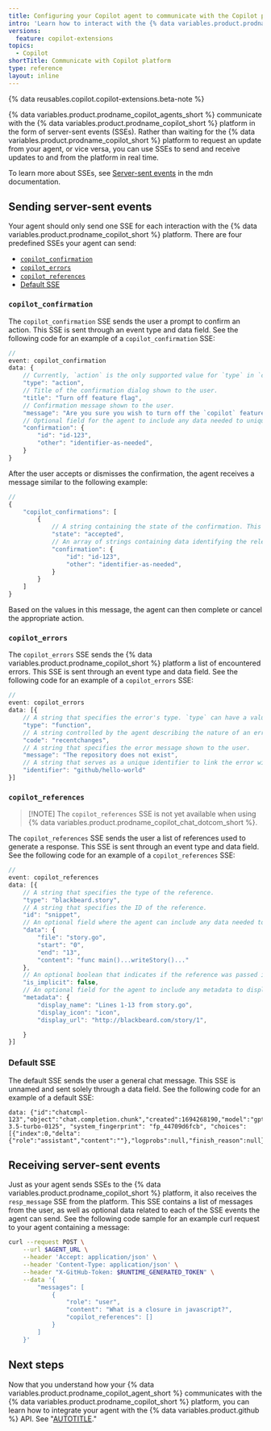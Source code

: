 ```yaml
---
title: Configuring your Copilot agent to communicate with the Copilot platform
intro: 'Learn how to interact with the {% data variables.product.prodname_copilot_short %} platform by sending and receiving server-sent events with your {% data variables.product.prodname_copilot_agent_short %}.'
versions:
  feature: copilot-extensions
topics:
  - Copilot
shortTitle: Communicate with Copilot platform
type: reference
layout: inline
---
```


{% data reusables.copilot.copilot-extensions.beta-note %}

{% data variables.product.prodname_copilot_agents_short %} communicate with the {% data variables.product.prodname_copilot_short %} platform in the form of server-sent events (SSEs). Rather than waiting for the {% data variables.product.prodname_copilot_short %} platform to request an update from your agent, or vice versa, you can use SSEs to send and receive updates to and from the platform in real time.

To learn more about SSEs, see [Server-sent events](https://developer.mozilla.org/en-US/docs/Web/API/Server-sent_events) in the mdn documentation.

## Sending server-sent events

Your agent should only send one SSE for each interaction with the {% data variables.product.prodname_copilot_short %} platform. There are four predefined SSEs your agent can send:

* [`copilot_confirmation`](#copilot_confirmation)
* [`copilot_errors`](#copilot_errors)
* [`copilot_references`](#copilot_references)
* [Default SSE](#default-sse)

### `copilot_confirmation`

The `copilot_confirmation` SSE sends the user a prompt to confirm an action. This SSE is sent through an event type and data field. See the following code for an example of a `copilot_confirmation` SSE:

```typescript annotate
//
event: copilot_confirmation
data: {
    // Currently, `action` is the only supported value for `type` in `copilot_confirmation`.
    "type": "action",
    // Title of the confirmation dialog shown to the user.
    "title": "Turn off feature flag",
    // Confirmation message shown to the user.
    "message": "Are you sure you wish to turn off the `copilot` feature flag?",
    // Optional field for the agent to include any data needed to uniquely identify this confirmation and take action once the decision is received from the client.
    "confirmation": {
        "id": "id-123",
        "other": "identifier-as-needed",
    }
}
```

After the user accepts or dismisses the confirmation, the agent receives a message similar to the following example:

```typescript annotate
//
{
    "copilot_confirmations": [
        {
            // A string containing the state of the confirmation. This value is either `accepted` or `dismissed`.
            "state": "accepted",
            // An array of strings containing data identifying the relevant action.
            "confirmation": {
                "id": "id-123",
                "other": "identifier-as-needed",
            }
        }
    ]
}
```

Based on the values in this message, the agent can then complete or cancel the appropriate action.

### `copilot_errors`

The `copilot_errors` SSE sends the {% data variables.product.prodname_copilot_short %} platform a list of encountered errors. This SSE is sent through an event type and data field. See the following code for an example of a `copilot_errors` SSE:

```typescript annotate
//
event: copilot_errors
data: [{
    // A string that specifies the error's type. `type` can have a value of `reference`, `function` or `agent`.
    "type": "function",
    // A string controlled by the agent describing the nature of an error.
    "code": "recentchanges",
    // A string that specifies the error message shown to the user.
    "message": "The repository does not exist",
    // A string that serves as a unique identifier to link the error with other resources such as references or function calls.
    "identifier": "github/hello-world"
}]
```

### `copilot_references`

> [!NOTE] The `copilot_references` SSE is not yet available when using {% data variables.product.prodname_copilot_chat_dotcom_short %}.

The `copilot_references` SSE sends the user a list of references used to generate a response. This SSE is sent through an event type and data field. See the following code for an example of a `copilot_references` SSE:

```typescript annotate
//
event: copilot_references
data: [{
    // A string that specifies the type of the reference.
    "type": "blackbeard.story",
    // A string that specifies the ID of the reference.
    "id": "snippet",
    // An optional field where the agent can include any data needed to uniquely identify this reference.
    "data": {
        "file": "story.go",
        "start": "0",
        "end": "13",
        "content": "func main()...writeStory()..."
    },
    // An optional boolean that indicates if the reference was passed implicitly or explicitly.
    "is_implicit": false,
    // An optional field for the agent to include any metadata to display in the user's environment. If any of the below required fields are missing, then the reference will not be rendered in the UI.
    "metadata": {
        "display_name": "Lines 1-13 from story.go",
        "display_icon": "icon",
        "display_url": "http://blackbeard.com/story/1",

    }
}]
```

### Default SSE

The default SSE sends the user a general chat message. This SSE is unnamed and sent solely through a data field. See the following code for an example of a default SSE:

```text
data: {"id":"chatcmpl-123","object":"chat.completion.chunk","created":1694268190,"model":"gpt-3.5-turbo-0125", "system_fingerprint": "fp_44709d6fcb", "choices":[{"index":0,"delta":{"role":"assistant","content":""},"logprobs":null,"finish_reason":null}]}
```

## Receiving server-sent events

Just as your agent sends SSEs to the {% data variables.product.prodname_copilot_short %} platform, it also receives the `resp_message` SSE from the platform. This SSE contains a list of messages from the user, as well as optional data related to each of the SSE events the agent can send. See the following code sample for an example curl request to your agent containing a message:

```bash
curl --request POST \
    --url $AGENT_URL \
    --header 'Accept: application/json' \
    --header 'Content-Type: application/json' \
    --header "X-GitHub-Token: $RUNTIME_GENERATED_TOKEN" \
    --data '{
        "messages": [
            {
                "role": "user",
                "content": "What is a closure in javascript?",
                "copilot_references": []
            }
        ]
    }'
```

## Next steps

Now that you understand how your {% data variables.product.prodname_copilot_agent_short %} communicates with the {% data variables.product.prodname_copilot_short %} platform, you can learn how to integrate your agent with the {% data variables.product.github %} API. See "[AUTOTITLE](/copilot/building-copilot-extensions/building-a-copilot-agent-for-your-copilot-extension/configuring-your-copilot-agent-to-communicate-with-github)."
